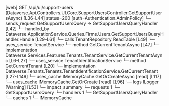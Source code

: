 [web] GET /api/ui/support-users  (Dataverse.Api.Controllers.UI.Core.SupportUsersController.GetSupportUsersAsync)  [L36–L44] status=200 [auth=Authentication.AdminPolicy]
  └─ sends_request GetSupportUsersQuery -> GetSupportUsersQueryHandler [L42]
    └─ handled_by Dataverse.ApplicationService.Queries.Firms.Users.GetSupportUsersQueryHandler.Handle [L29–L61]
      └─ calls TenantRepository.ReadTable [L49]
      └─ uses_service TenantService
        └─ method GetCurrentTenantAsync [L47]
          └─ implementation Dataverse.Services.Features.Tenants.TenantService.GetCurrentTenantAsync [L6-L27]
            └─ uses_service TenantIdentificationService
              └─ method GetCurrentTenant [L20]
                └─ implementation Dataverse.Tenants.Tenants.TenantIdentificationService.GetCurrentTenant [L27-L149]
                  └─ uses_cache IMemoryCache.GetOrCreateAsync [read] [L117]
                  └─ uses_cache IMemoryCache.GetOrCreate [read] [L96]
                  └─ logs ILogger<ITenantIdentificationService> [Warning] [L53]
  └─ impact_summary
    └─ requests 1
      └─ GetSupportUsersQuery
    └─ handlers 1
      └─ GetSupportUsersQueryHandler
    └─ caches 1
      └─ IMemoryCache

